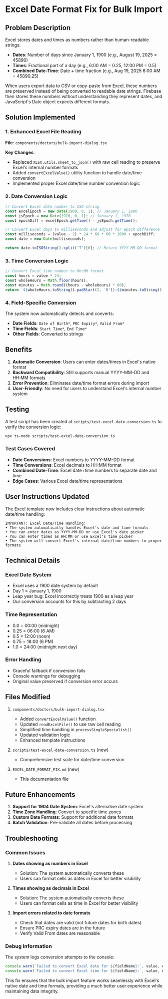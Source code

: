 # Excel Date Format Fix for Bulk Import

## Problem Description

Excel stores dates and times as numbers rather than human-readable strings:

- **Dates**: Number of days since January 1, 1900 (e.g., August 19, 2025 = 45890)
- **Times**: Fractional part of a day (e.g., 6:00 AM = 0.25, 12:00 PM = 0.5)
- **Combined Date-Time**: Date + time fraction (e.g., Aug 19, 2025 6:00 AM = 45890.25)

When users export data to CSV or copy-paste from Excel, these numbers are preserved instead of being converted to readable date strings. Firebase then stores these numbers without understanding they represent dates, and JavaScript's Date object expects different formats.

## Solution Implemented

### 1. Enhanced Excel File Reading

**File**: `components/doctors/bulk-import-dialog.tsx`

**Key Changes**:
- Replaced `XLSX.utils.sheet_to_json()` with raw cell reading to preserve Excel's internal number formats
- Added `convertExcelValue()` utility function to handle date/time conversion
- Implemented proper Excel date/time number conversion logic

### 2. Date Conversion Logic

```typescript
// Convert Excel date number to ISO string
const excelEpoch = new Date(1900, 0, 1); // January 1, 1900
const jsEpoch = new Date(1970, 0, 1); // January 1, 1970
const epochDiff = excelEpoch.getTime() - jsEpoch.getTime();

// Convert Excel days to milliseconds and adjust for epoch difference
const milliseconds = (value - 2) * 24 * 60 * 60 * 1000 + epochDiff;
const date = new Date(milliseconds);

return date.toISOString().split('T')[0]; // Return YYYY-MM-DD format
```

### 3. Time Conversion Logic

```typescript
// Convert Excel time number to HH:MM format
const hours = value * 24;
const wholeHours = Math.floor(hours);
const minutes = Math.round((hours - wholeHours) * 60);
return `${wholeHours.toString().padStart(2, '0')}:${minutes.toString().padStart(2, '0')}`;
```

### 4. Field-Specific Conversion

The system now automatically detects and converts:
- **Date Fields**: `Date of Birth*`, `PRC Expiry*`, `Valid From*`
- **Time Fields**: `Start Time*`, `End Time*`
- **Other Fields**: Converted to strings

## Benefits

1. **Automatic Conversion**: Users can enter dates/times in Excel's native format
2. **Backward Compatibility**: Still supports manual YYYY-MM-DD and HH:MM formats
3. **Error Prevention**: Eliminates date/time format errors during import
4. **User-Friendly**: No need for users to understand Excel's internal number system

## Testing

A test script has been created at `scripts/test-excel-date-conversion.ts` to verify the conversion logic:

```bash
npx ts-node scripts/test-excel-date-conversion.ts
```

### Test Cases Covered

- **Date Conversions**: Excel numbers to YYYY-MM-DD format
- **Time Conversions**: Excel decimals to HH:MM format  
- **Combined Date-Time**: Excel date+time numbers to separate date and time
- **Edge Cases**: Various Excel date/time representations

## User Instructions Updated

The Excel template now includes clear instructions about automatic date/time handling:

```
IMPORTANT: Excel Date/Time Handling:
• The system automatically handles Excel's date and time formats
• You can enter dates as YYYY-MM-DD or use Excel's date picker
• You can enter times as HH:MM or use Excel's time picker
• The system will convert Excel's internal date/time numbers to proper formats
```

## Technical Details

### Excel Date System
- Excel uses a 1900 date system by default
- Day 1 = January 1, 1900
- Leap year bug: Excel incorrectly treats 1900 as a leap year
- Our conversion accounts for this by subtracting 2 days

### Time Representation
- 0.0 = 00:00 (midnight)
- 0.25 = 06:00 (6 AM)
- 0.5 = 12:00 (noon)
- 0.75 = 18:00 (6 PM)
- 1.0 = 24:00 (midnight next day)

### Error Handling
- Graceful fallback if conversion fails
- Console warnings for debugging
- Original value preserved if conversion error occurs

## Files Modified

1. `components/doctors/bulk-import-dialog.tsx`
   - Added `convertExcelValue()` function
   - Updated `readExcelFile()` to use raw cell reading
   - Simplified time handling in `processSingleSpecialist()`
   - Updated validation logic
   - Enhanced template instructions

2. `scripts/test-excel-date-conversion.ts` (new)
   - Comprehensive test suite for date/time conversion

3. `EXCEL_DATE_FORMAT_FIX.md` (new)
   - This documentation file

## Future Enhancements

1. **Support for 1904 Date System**: Excel's alternative date system
2. **Time Zone Handling**: Convert to specific time zones
3. **Custom Date Formats**: Support for additional date formats
4. **Batch Validation**: Pre-validate all dates before processing

## Troubleshooting

### Common Issues

1. **Dates showing as numbers in Excel**
   - Solution: The system automatically converts these
   - Users can format cells as dates in Excel for better visibility

2. **Times showing as decimals in Excel**
   - Solution: The system automatically converts these
   - Users can format cells as time in Excel for better visibility

3. **Import errors related to date formats**
   - Check that dates are valid (not future dates for birth dates)
   - Ensure PRC expiry dates are in the future
   - Verify Valid From dates are reasonable

### Debug Information

The system logs conversion attempts to the console:
```javascript
console.warn(`Failed to convert Excel date for ${fieldName}:`, value, error);
console.warn(`Failed to convert Excel time for ${fieldName}:`, value, error);
```

This fix ensures that the bulk import feature works seamlessly with Excel's native date and time formats, providing a much better user experience while maintaining data integrity.
